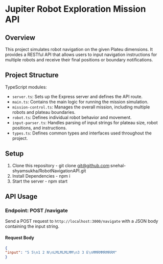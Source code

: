 # Jupiter Robot Exploration Mission API

## Overview

This project simulates robot navigation on the given Plateu dimensions. It provides a RESTful API that allows users to input navigation instructions for multiple robots and receive their final positions or boundary notifications.

## Project Structure

TypeScript modules:

- `server.ts`: Sets up the Express server and defines the API route.
- `main.ts`: Contains the main logic for running the mission simulation.
- `mission-control.ts`: Manages the overall mission, including multiple robots and plateau boundaries.
- `robot.ts`: Defines individual robot behavior and movement.
- `input-parser.ts`: Handles parsing of input strings for plateau size, robot positions, and instructions.
- `types.ts`: Defines common types and interfaces used throughout the project.

## Setup

1. Clone this repository - git clone git@github.com:snehal-shyamsukha/RobotNavigationAPI.git
2. Install Dependencies - npm i 
3. Start the server - npm start


## API Usage

### Endpoint: POST /navigate

Send a POST request to `http://localhost:3000/navigate` with a JSON body containing the input string.

#### Request Body

```json
{
"input": "5 5\n1 2 N\nLMLMLMLMM\n3 3 E\nMMRMMRMRRM"
}